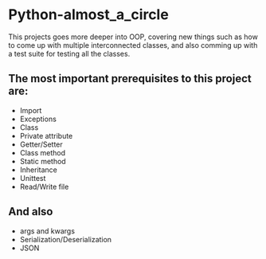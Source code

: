 # Python-almost_a_circle

This projects goes more deeper into OOP, covering new things such as how to come up with multiple interconnected classes, and also comming up with a test suite for testing all the classes.

## The most important prerequisites to this project are:
- Import
- Exceptions
- Class
- Private attribute
- Getter/Setter
- Class method
- Static method
- Inheritance
- Unittest
- Read/Write file

## And also
- args and kwargs
- Serialization/Deserialization
- JSON

